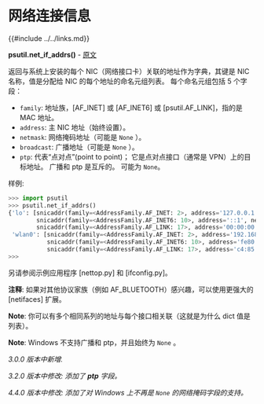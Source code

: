 # 网络连接信息

{{#include ../../links.md}}

**psutil.net_if_addrs()** - [原文](https://psutil.readthedocs.io/en/latest/#psutil.net_if_addrs) <a name="psutil.net_if_addrs"></a>

返回与系统上安装的每个 NIC（网络接口卡）关联的地址作为字典，其键是 NIC 名称，值是分配给 NIC 的每个地址的命名元组列表。 每个命名元组包括 5 个字段：

- `family`: 地址族，[AF_INET] 或 [AF_INET6] 或 [psutil.AF_LINK]，指的是 MAC 地址。
- `address`: 主 NIC 地址（始终设置）。
- `netmask`: 网络掩码地址（可能是 `None` ）。
- `broadcast`: 广播地址（可能是 `None` ）。
- `ptp`: 代表“点对点”(point to point)； 它是点对点接口（通常是 VPN）上的目标地址。 广播和 ptp 是互斥的。 可能为 `None`。

样例:

```python
>>> import psutil
>>> psutil.net_if_addrs()
{'lo': [snicaddr(family=<AddressFamily.AF_INET: 2>, address='127.0.0.1', netmask='255.0.0.0', broadcast='127.0.0.1', ptp=None),
        snicaddr(family=<AddressFamily.AF_INET6: 10>, address='::1', netmask='ffff:ffff:ffff:ffff:ffff:ffff:ffff:ffff', broadcast=None, ptp=None),
        snicaddr(family=<AddressFamily.AF_LINK: 17>, address='00:00:00:00:00:00', netmask=None, broadcast='00:00:00:00:00:00', ptp=None)],
 'wlan0': [snicaddr(family=<AddressFamily.AF_INET: 2>, address='192.168.1.3', netmask='255.255.255.0', broadcast='192.168.1.255', ptp=None),
           snicaddr(family=<AddressFamily.AF_INET6: 10>, address='fe80::c685:8ff:fe45:641%wlan0', netmask='ffff:ffff:ffff:ffff::', broadcast=None, ptp=None),
           snicaddr(family=<AddressFamily.AF_LINK: 17>, address='c4:85:08:45:06:41', netmask=None, broadcast='ff:ff:ff:ff:ff:ff', ptp=None)]}
>>>
```

另请参阅示例应用程序 [nettop.py] 和 [ifconfig.py]。

**注释**: 如果对其他协议家族（例如 AF_BLUETOOTH）感兴趣，可以使用更强大的 [netifaces] 扩展。

**Note**: 你可以有多个相同系列的地址与每个接口相关联（这就是为什么 dict 值是列表）。

**Note**: Windows 不支持广播和 ptp，并且始终为 `None` 。

*3.0.0 版本中新增.*

*3.2.0 版本中修改: 添加了 **ptp** 字段。*

*4.4.0 版本中修改: 添加了对 Windows 上不再是 `None` 的网络掩码字段的支持。*
